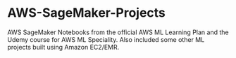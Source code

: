 # AWS-SageMaker-Projects
AWS SageMaker Notebooks from the official AWS ML Learning Plan and the Udemy course for AWS ML Speciality. Also included some other ML projects built using Amazon EC2/EMR.
